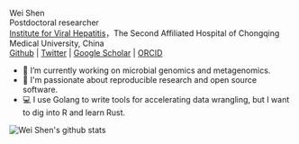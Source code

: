 Wei Shen<br/>
Postdoctoral researcher<br/>
[Institute for Viral Hepatitis](http://infect-hepatol-cqmu.sahcqmu.com/)，The Second Affiliated Hospital of Chongqing Medical University, China<br/>
[Github](https://github.com/shenwei356) | [Twitter](https://twitter.com/shenwei356) | [Google Scholar](https://scholar.google.com/citations?hl=en&user=wHF3Lm8AAAAJ) | [ORCID](http://orcid.org/0000-0002-8099-8258)

- :microscope: I’m currently working on microbial genomics and metagenomics.
- :telescope: I'm passionate about reproducible research and open source software.
- :computer: I use Golang to write tools for accelerating data wrangling, but I want to dig into R and learn Rust.

![Wei Shen's github stats](https://github-readme-stats.vercel.app/api?username=shenwei356&show_icons=true&bg_color=fff&title_color=00557f&text_color=81736d&hide_border=true&icon_color=216e39)
